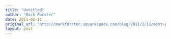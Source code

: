 ```yaml
---
title: "Untitled"
author: "Mark Forster"
date: 2011-02-11
original_url: "http://markforster.squarespace.com/blog/2011/2/11/most-popular-content-this-week.html"
layout: post
---
```

